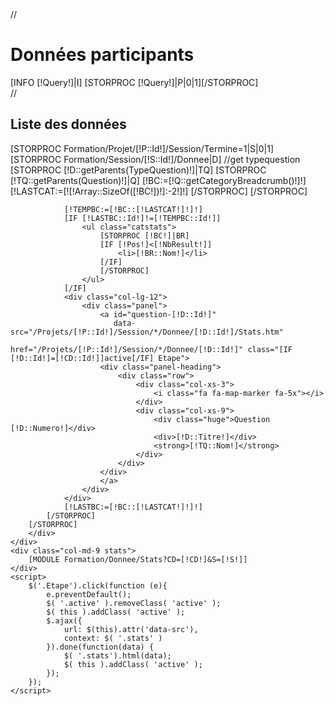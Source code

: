 //<h1>Données participants</h1>
<div class="row">
    [INFO [!Query!]|I]
   [STORPROC [!Query!]|P|0|1][/STORPROC]
    <div class="col-md-3 naviquestion">
//        <h2>Liste des données</h2>
        <div class="row">
        [STORPROC Formation/Projet/[!P::Id!]/Session/Termine=1|S|0|1]
            [STORPROC Formation/Session/[!S::Id!]/Donnee|D]
                //get typequestion
                [STORPROC [!D::getParents(TypeQuestion)!]|TQ]
                    [STORPROC [!TQ::getParents(Question)!]|Q]
                        [!BC:=[!Q::getCategoryBreadcrumb()!]!]
                        [!LASTCAT:=[![!Array::SizeOf([!BC!])!]:-2!]!]
                    [/STORPROC]
                [/STORPROC]

                [!TEMPBC:=[!BC::[!LASTCAT!]!]!]
                [IF [!LASTBC::Id!]!=[!TEMPBC::Id!]]
                    <ul class="catstats">
                        [STORPROC [!BC!]|BR]
                        [IF [!Pos!]<[!NbResult!]]
                            <li>[!BR::Nom!]</li>
                        [/IF]
                        [/STORPROC]
                    </ul>
                [/IF]
                <div class="col-lg-12">
                    <div class="panel">
                        <a id="question-[!D::Id!]"
                           data-src="/Projets/[!P::Id!]/Session/*/Donnee/[!D::Id!]/Stats.htm"
                           href="/Projets/[!P::Id!]/Session/*/Donnee/[!D::Id!]" class="[IF [!D::Id!]=[!CD::Id!]]active[/IF] Etape">
                        <div class="panel-heading">
                            <div class="row">
                                <div class="col-xs-3">
                                    <i class="fa fa-map-marker fa-5x"></i>
                                </div>
                                <div class="col-xs-9">
                                    <div class="huge">Question [!D::Numero!]</div>
                                    <div>[!D::Titre!]</div>
                                    <strong>[!TQ::Nom!]</strong>
                                </div>
                            </div>
                        </div>
                        </a>
                    </div>
                </div>
                [!LASTBC:=[!BC::[!LASTCAT!]!]!]
            [/STORPROC]
        [/STORPROC]
        </div>
    </div>
    <div class="col-md-9 stats">
        [MODULE Formation/Donnee/Stats?CD=[!CD!]&S=[!S!]]
    </div>
    <script>
        $('.Etape').click(function (e){
            e.preventDefault();
            $( '.active' ).removeClass( 'active' );
            $( this ).addClass( 'active' );
            $.ajax({
                url: $(this).attr('data-src'),
                context: $( '.stats' )
            }).done(function(data) {
                $( '.stats').html(data);
                $( this ).addClass( 'active' );
            });
        });
    </script>
</div>